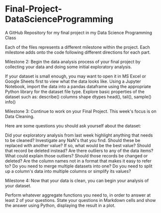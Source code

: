 # Final-Project-DataScienceProgramming
A GitHub Repository for my final project in my Data Science Programming Class

Each of the files represents a different milestone within the project. Each milestone adds onto the code following different directions for each part.

Milestone 2:
Begin the data analysis process of your final project by collecting your data and doing some initial exploratory analysis.

If your dataset is small enough, you may want to open it in MS Excel or Google Sheets first to view what the data looks like.
Using a Jupyter Notebook, import the data into a pandas dataframe using the appropriate Python library for the dataset file type.
Explore basic properties of the dataset such as:
describe()
columns
shape
dtypes
head(), tail(), sample()
info()

Milestone 3:
Continue to work on your Final Project. This week's focus is on Data Cleaning.

Here are some questions you should ask yourself about the dataset:

Did your exploratory analysis from last week highlight anything that needs to be cleaned?
Investigate any NaN's that you find. Should these be replaced with another value? If so, what would be the best value? Should that record be deleted instead?
Are there outliers to any of the data items? What could explain those outliers? Should those records be changed or deleted?
Are the column names not in a format that makes it easy to refer to?
Do you need to merge multiple datasets into one?
Do you need to split up a column's data into multiple columns or simplify its values?

Milestone 4:
Now that your data is clean, you can begin your analysis of your dataset.

Perform whatever aggregate functions you need to, in order to answer at least 2 of your questions. State your questions in Markdown cells and show the answer using Python, displaying the result in a plot.

